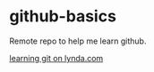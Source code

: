 # github-basics
Remote repo to help me learn github.

[learning git on lynda.com](https://www.lynda.com/GitHub-tutorials/Adding-README-file/162276/173458-4.html?autoplay=true)
